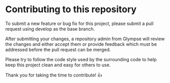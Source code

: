 # Contributing to this repository

To submit a new feature or bug fix for this project, please submit a pull request using develop as the base branch. 

After submitting your changes, a repository admin from Glympse will review the changes and either accept them or provide feedback which must be addressed before the pull request can be merged.

Please try to follow the code style used by the surrounding code to help keep this project clean and easy for others to use.

Thank you for taking the time to contribute! :+1:
